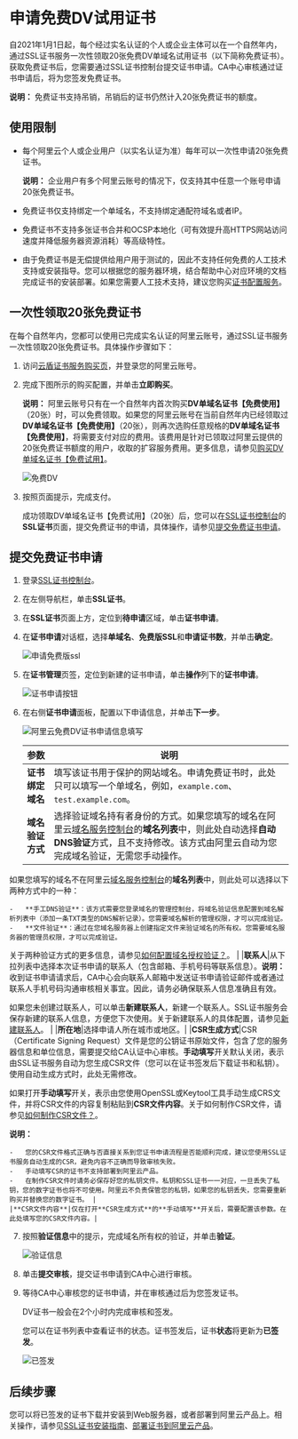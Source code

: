 # 申请免费DV试用证书

自2021年1月1日起，每个经过实名认证的个人或企业主体可以在一个自然年内，通过SSL证书服务一次性领取20张免费DV单域名试用证书（以下简称免费证书）。获取免费证书后，您需要通过SSL证书控制台提交证书申请。CA中心审核通过证书申请后，将为您签发免费证书。

**说明：** 免费证书支持吊销，吊销后的证书仍然计入20张免费证书的额度。

## 使用限制

-   每个阿里云个人或企业用户（以实名认证为准）每年可以一次性申请20张免费证书。

    **说明：** 企业用户有多个阿里云账号的情况下，仅支持其中任意一个账号申请20张免费证书。

-   免费证书仅支持绑定一个单域名，不支持绑定通配符域名或者IP。
-   免费证书不支持多张证书合并和OCSP本地化（可有效提升高HTTPS网站访问速度并降低服务器资源消耗）等高级特性。
-   由于免费证书是无偿提供给用户用于测试的，因此不支持任何免费的人工技术支持或安装指导。您可以根据您的服务器环境，结合帮助中心对应环境的文档完成证书的安装部署。如果您需要人工技术支持，建议您购买[证书配置服务](https://market.aliyun.com/products/57004003/cmfw028439.html#sku=yuncode2243900004)。

## 一次性领取20张免费证书

在每个自然年内，您都可以使用已完成实名认证的阿里云账号，通过SSL证书服务一次性领取20张免费证书。具体操作步骤如下：

1.  访问[云盾证书服务购买页](https://common-buy.aliyun.com/?commodityCode=cas_dv_public_cn&request=%7B%22product%22:%22cert_product%22,%22domain%22:%22all%22,%22productCode%22:%22symantec-dv-1-starter%22%7D)，并登录您的阿里云账号。

2.  完成下图所示的购买配置，并单击**立即购买**。

    **说明：** 阿里云账号只有在一个自然年内首次购买**DV单域名证书【免费使用】**（20张）时，可以免费领取。如果您的阿里云账号在当前自然年内已经领取过**DV单域名证书【免费使用】**（20张），则再次选购任意规格的**DV单域名证书【免费使用】**，将需要支付对应的费用。该费用是针对已领取过阿里云提供的20张免费证书额度的用户，收取的扩容服务费用。更多信息，请参见[购买DV单域名证书【免费试用】](/cn.zh-CN/证书购买/购买SSL证书服务.md)。

    ![免费DV](https://static-aliyun-doc.oss-accelerate.aliyuncs.com/assets/img/zh-CN/1408527161/p148306.png)

3.  按照页面提示，完成支付。

    成功领取DV单域名证书【免费试用】（20张）后，您可以在[SSL证书控制台](https://yundunnext.console.aliyun.com/?p=cas)的**SSL证书**页面，提交免费证书的申请，具体操作，请参见[提交免费证书申请](#section_yz0_y9v_7z0)。


## 提交免费证书申请

1.  登录[SSL证书控制台](https://yundunnext.console.aliyun.com/?p=cas)。

2.  在左侧导航栏，单击**SSL证书**。

3.  在**SSL证书**页面上方，定位到**待申请**区域，单击**证书申请**。

4.  在**证书申请**对话框，选择**单域名**、**免费版SSL**和**申请证书数**，并单击**确定**。

    ![申请免费版ssl](https://static-aliyun-doc.oss-accelerate.aliyuncs.com/assets/img/zh-CN/1408527161/p211222.png)

5.  在**证书管理**页签，定位到新建的证书申请，单击**操作**列下的**证书申请**。

    ![证书申请按钮](https://static-aliyun-doc.oss-accelerate.aliyuncs.com/assets/img/zh-CN/8028800161/p88881.png)

6.  在右侧**证书申请**面板，配置以下申请信息，并单击**下一步**。

    ![阿里云免费DV证书申请信息填写](https://static-aliyun-doc.oss-accelerate.aliyuncs.com/assets/img/zh-CN/1408527161/p88888.png)

    |参数|说明|
    |--|--|
    |**证书绑定域名**|填写该证书用于保护的网站域名。申请免费证书时，此处只可以填写一个单域名，例如，`example.com`、`test.example.com`。 |
    |**域名验证方式**|选择验证域名持有者身份的方式。如果您填写的域名在阿里云[域名服务控制台](https://dc.console.aliyun.com/next/#/domain/list/all-domain)的**域名列表**中，则此处自动选择**自动DNS验证**方式，且不支持修改。该方式由阿里云自动为您完成域名验证，无需您手动操作。

如果您填写的域名不在阿里云[域名服务控制台](https://dc.console.aliyun.com/next/#/domain/list/all-domain)的**域名列表**中，则此处可以选择以下两种方式中的一种：

    -   **手工DNS验证**：该方式需要您登录域名的管理控制台，将域名验证信息配置到域名解析列表中（添加一条TXT类型的DNS解析记录）。您需要域名解析的管理权限，才可以完成验证。
    -   **文件验证**：通过在您域名服务器上创建指定文件来验证域名的所有权。您需要域名服务器的管理员权限，才可以完成验证。
关于两种验证方式的更多信息，请参见[如何配置域名授权验证？](/cn.zh-CN/证书申请/常见问题/如何配置域名授权验证？.md)。 |
    |**联系人**|从下拉列表中选择本次证书申请的联系人（包含邮箱、手机号码等联系信息）。**说明：** 收到证书申请请求后，CA中心会向联系人邮箱中发送证书申请验证邮件或者通过联系人手机号码沟通审核相关事宜。因此，请务必确保联系人信息准确且有效。

如果您未创建过联系人，可以单击**新建联系人**，新建一个联系人。SSL证书服务会保存新建的联系人信息，方便您下次使用。关于新建联系人的具体配置，请参见[新建联系人](/cn.zh-CN/申请信息管理/管理联系人.md)。 |
    |**所在地**|选择申请人所在城市或地区。|
    |**CSR生成方式**|CSR（Certificate Signing Request）文件是您的公钥证书原始文件，包含了您的服务器信息和单位信息，需要提交给CA认证中心审核。**手动填写**开关默认关闭，表示由SSL证书服务自动为您生成CSR文件（您可以在证书签发后下载证书和私钥）。使用自动生成方式时，此处无需修改。

如果打开**手动填写**开关，表示由您使用OpenSSL或Keytool工具手动生成CRS文件，并将CSR文件的内容复制粘贴到**CSR文件内容**。关于如何制作CSR文件，请参见[如何制作CSR文件？]()。

**说明：**

    -   您的CSR文件格式正确与否直接关系到您证书申请流程是否能顺利完成，建议您使用SSL证书服务自动生成的CSR，避免内容不正确而导致审核失败。
    -   手动填写CSR的证书不支持部署到阿里云产品。
    -   在制作CSR文件时请务必保存好您的私钥文件。私钥和SSL证书一一对应，一旦丢失了私钥，您的数字证书也将不可使用。阿里云不负责保管您的私钥，如果您的私钥丢失，您需要重新购买并替换您的数字证书。 |
    |**CSR文件内容**|仅在打开**CSR生成方式**的**手动填写**开关后，需要配置该参数。在此处填写您的CSR文件内容。|

7.  按照**验证信息**中的提示，完成域名所有权的验证，并单击**验证**。

    ![验证信息](https://static-aliyun-doc.oss-accelerate.aliyuncs.com/assets/img/zh-CN/9028800161/p211274.png)

8.  单击**提交审核**，提交证书申请到CA中心进行审核。

9.  等待CA中心审核您的证书申请，并在审核通过后为您签发证书。

    DV证书一般会在2个小时内完成审核和签发。

    您可以在证书列表中查看证书的状态。证书签发后，证书**状态**将更新为**已签发**。

    ![已签发](https://static-aliyun-doc.oss-accelerate.aliyuncs.com/assets/img/zh-CN/9028800161/p211296.png)


## 后续步骤

您可以将已签发的证书下载并安装到Web服务器，或者部署到阿里云产品上。相关操作，请参见[SSL证书安装指南](/cn.zh-CN/证书安装/SSL证书安装指南.md)、[部署证书到阿里云产品](/cn.zh-CN/证书安装/部署证书到阿里云产品.md)。

